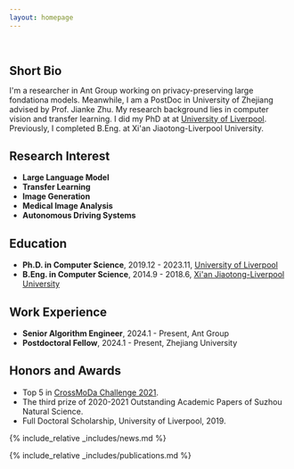 ```yaml
---
layout: homepage
---
```


<h1 id="about-me"></h1>

<h2 style="margin: 60px 0px 10px;">Short Bio</h2>

I'm a researcher in Ant Group working on privacy-preserving large fondationa models. Meanwhile, I am a PostDoc in University of Zhejiang advised by Prof. Jianke Zhu. My research background lies in computer vision and transfer learning. I did my PhD at at [University of Liverpool](https://www.liverpool.ac.uk). Previously, I completed B.Eng. at Xi'an Jiaotong-Liverpool University.

## Research Interest
- **Large Language Model** 
- **Transfer Learning**
- **Image Generation**
- **Medical Image Analysis**
- **Autonomous Driving Systems**


## Education
- **Ph.D. in Computer Science**, 2019.12 - 2023.11, [University of Liverpool](https://www.liverpool.ac.uk/)
- **B.Eng. in Computer Science**, 2014.9 - 2018.6, [Xi'an Jiaotong-Liverpool University](https://www.xjtlu.edu.cn/en)

## Work Experience
- **Senior Algorithm Engineer**, 2024.1 - Present, Ant Group
- **Postdoctoral Fellow**, 2024.1 - Present, Zhejiang University

## Honors and Awards
- Top 5 in [CrossMoDa Challenge 2021](https://crossmoda-challenge.ml/).
- The third prize of 2020-2021 Outstanding Academic Papers of Suzhou Natural Science. 
- Full Doctoral Scholarship, University of Liverpool, 2019.

{% include_relative _includes/news.md %}

{% include_relative _includes/publications.md %}



